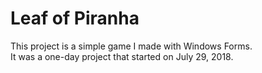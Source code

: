 # Leaf of Piranha
This project is a simple game I made with Windows Forms.  
It was a one-day project that started on July 29, 2018.  